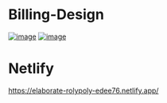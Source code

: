# Billing-Design
[![image](https://github.com/Basakkayaa/Billing-Design/assets/107078324/8c811440-6734-4bf1-afdc-2b40d85ca1e3)](url)
[![image](https://github.com/Basakkayaa/Billing-Design/assets/107078324/e196fba5-3aaf-46ff-b020-92e1dfed6364)](url)
# Netlify
https://elaborate-rolypoly-edee76.netlify.app/
